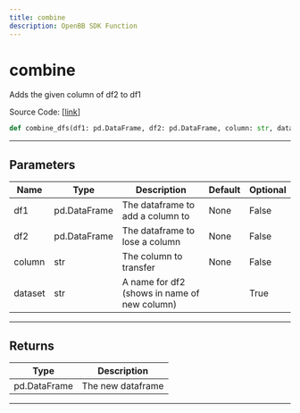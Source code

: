 ```yaml
---
title: combine
description: OpenBB SDK Function
---
```


# combine

Adds the given column of df2 to df1

Source Code: [[link](https://github.com/OpenBB-finance/OpenBBTerminal/tree/main/openbb_terminal/forecast/forecast_model.py#L397)]
```python
def combine_dfs(df1: pd.DataFrame, df2: pd.DataFrame, column: str, dataset: str = "") -> pd.DataFrame
```
---
## Parameters
| Name | Type | Description | Default | Optional |
| ---- | ---- | ----------- | ------- | -------- |
| df1 | pd.DataFrame | The dataframe to add a column to | None | False |
| df2 | pd.DataFrame | The dataframe to lose a column | None | False |
| column | str | The column to transfer | None | False |
| dataset | str | A name for df2 (shows in name of new column) |  | True |

---
## Returns
| Type | Description |
| ---- | ----------- |
| pd.DataFrame | The new dataframe |
---
